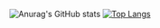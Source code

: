 ![Anurag's GitHub stats](https://github-readme-stats.vercel.app/api?username=tiptipple&theme=dark&show_icons=true)
[![Top Langs](https://github-readme-stats.vercel.app/api/top-langs/?username=tiptipple&layout=compact)](https://github.com/anuraghazra/github-readme-stats)
